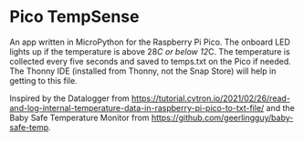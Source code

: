 # Pico TempSense

An app written in MicroPython for the Raspberry Pi Pico.  The onboard LED lights up if the temperature is above 28*C or below 12*C.  The temperature is collected every five seconds and saved to temps.txt on the Pico if needed.  The Thonny IDE (installed from Thonny, not the Snap Store) will help in getting to this file.

Inspired by the Datalogger from https://tutorial.cytron.io/2021/02/26/read-and-log-internal-temperature-data-in-raspberry-pi-pico-to-txt-file/ and the Baby Safe Temperature Monitor from https://github.com/geerlingguy/baby-safe-temp.

